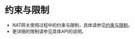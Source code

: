 # 约束与限制<a name="nat_api_0064"></a>

-   NAT网关使用过程中的约束与限制，具体请参见[约束与限制](https://support.huaweicloud.com/productdesc-natgateway/zh-cn_topic_0086739750.html)。
-   更详细的限制请参见具体API的说明。

